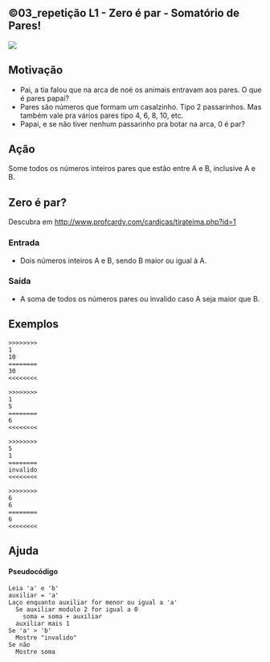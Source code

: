 ## ©03_repetição L1 - Zero é par - Somatório de Pares!


![](__capa.jpg)

## Motivação

* Pai, a tia falou que na arca de noé os animais entravam aos pares. O que é pares papai?
* Pares são números que formam um casalzinho. Tipo 2 passarinhos. Mas também vale pra vários pares tipo 4, 6, 8, 10, etc.
* Papai, e se não tiver nenhum passarinho pra botar na arca, 0 é par?

## Ação

Some todos os números inteiros pares que estão entre A e B, inclusive A e B.

## Zero é par?

Descubra em http://www.profcardy.com/cardicas/tirateima.php?id=1

### Entrada

* Dois números inteiros A e B, sendo B maior ou igual à A.

### Saída

* A soma de todos os números pares ou invalido caso A seja maior que B.

## Exemplos
```
>>>>>>>>
1
10
========
30
<<<<<<<<

>>>>>>>>
1
5
========
6
<<<<<<<<

>>>>>>>>
5
1
========
invalido
<<<<<<<<

>>>>>>>>
6
6
========
6
<<<<<<<<
```
## Ajuda
#### Pseudocódigo
```
Leia 'a' e 'b'
auxiliar = 'a'
Laço enquanto auxiliar for menor ou igual a 'a'
  Se auxiliar modulo 2 for igual a 0
    soma = soma + auxiliar
  auxiliar mais 1
Se 'a' > 'b'
  Mostre "invalido"
Se não
  Mostre soma
```
#
